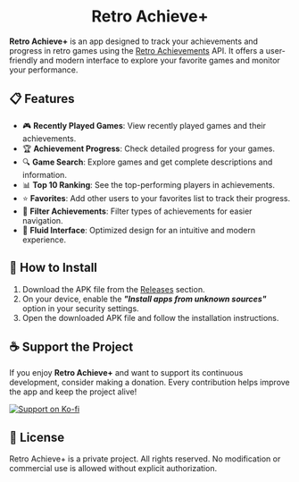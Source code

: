 <h1 align="center">
  Retro Achieve+
</h1>

**Retro Achieve+** is an app designed to track your achievements and progress in retro games using the [Retro Achievements](https://retroachievements.org/) API. It offers a user-friendly and modern interface to explore your favorite games and monitor your performance.

## 📋 Features

- 🎮 **Recently Played Games**: View recently played games and their achievements.
- 🏆 **Achievement Progress**: Check detailed progress for your games.
- 🔍 **Game Search**: Explore games and get complete descriptions and information.
- 📊 **Top 10 Ranking**: See the top-performing players in achievements.
- ⭐ **Favorites**: Add other users to your favorites list to track their progress.
- 🔎 **Filter Achievements**: Filter types of achievements for easier navigation.
- 🎨 **Fluid Interface**: Optimized design for an intuitive and modern experience.

## 🚀 How to Install

1. Download the APK file from the [Releases](https://github.com/jef-rs/retro-achieve-plus/releases) section.
2. On your device, enable the **_"Install apps from unknown sources"_** option in your security settings.
3. Open the downloaded APK file and follow the installation instructions.

## ☕ Support the Project

If you enjoy **Retro Achieve+** and want to support its continuous development, consider making a donation. Every contribution helps improve the app and keep the project alive!

[![Support on Ko-fi](https://ko-fi.com/img/githubbutton_sm.svg)](https://ko-fi.com/jefrs)

## 📜 License

Retro Achieve+ is a private project. All rights reserved. No modification or commercial use is allowed without explicit authorization.
